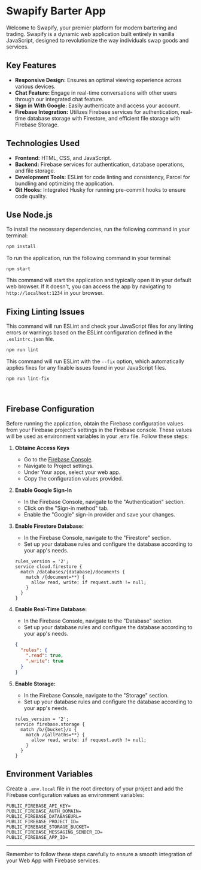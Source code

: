 # Swapify Barter App
Welcome to Swapify, your premier platform for modern bartering and trading. Swapify is a dynamic web application built entirely in vanilla JavaScript, designed to revolutionize the way individuals swap goods and services.

## Key Features
- **Responsive Design:** Ensures an optimal viewing experience across various devices.
- **Chat Feature:** Engage in real-time conversations with other users through our integrated chat feature.
- **Sign in With Google:** Easily authenticate and access your account.
- **Firebase Integration:** Utilizes Firebase services for authentication, real-time database storage with Firestore, and efficient file storage with Firebase Storage.

## Technologies Used
- **Frontend:** HTML, CSS, and JavaScript.
- **Backend:** Firebase services for authentication, database operations, and file storage.
- **Development Tools:** ESLint for code linting and consistency, Parcel for bundling and optimizing the application.
- **Git Hooks:** Integrated Husky for running pre-commit hooks to ensure code quality.


## Use Node.js

To install the necessary dependencies, run the following command in your terminal:

```bash
npm install
```

To run the application, run the following command in your terminal:
```
npm start
```
This command will start the application and typically open it in your default web browser. If it doesn't, you can access the app by navigating to `http://localhost:1234` in your browser.

## Fixing Linting Issues

This command will run ESLint and check your JavaScript files for any linting errors or warnings based on the ESLint configuration defined in the `.eslintrc.json` file.

```bash
npm run lint

```
This command will run ESLint with the `--fix` option, which automatically applies fixes for any fixable issues found in your JavaScript files.

```bash
npm run lint-fix
```

<br>

## Firebase Configuration
Before running the application, obtain the Firebase configuration values from your Firebase project's settings in the Firebase console. These values will be used as environment variables in your .env file. Follow these steps:

1. **Obtaine Access Keys**

    - Go to the [Firebase Console](https://console.firebase.google.com/).
    - Navigate to Project settings.
    - Under Your apps, select your web app.
    - Copy the configuration values provided.


2. **Enable Google Sign-In**

   - In the Firebase Console, navigate to the "Authentication" section.
   - Click on the "Sign-in method" tab.
   - Enable the "Google" sign-in provider and save your changes.


3. **Enable Firestore Database:**

   - In the Firebase Console, navigate to the "Firestore" section.
   - Set up your database rules and configure the database according to your app's needs.

    ```firebase
    rules_version = '2';
    service cloud.firestore {
      match /databases/{database}/documents {
        match /{document=**} {
          allow read, write: if request.auth != null;
        }
      }
    }
    ```

4. **Enable Real-Time Database:**

   - In the Firebase Console, navigate to the "Database" section.
   - Set up your database rules and configure the database according to your app's needs.

    ```json
    {
      "rules": {
        ".read": true,
        ".write": true
      }
    }
    ```

5. **Enable Storage:**

   - In the Firebase Console, navigate to the "Storage" section.
   - Set up your database rules and configure the database according to your app's needs.

    ```firebase
    rules_version = '2';
    service firebase.storage {
      match /b/{bucket}/o {
        match /{allPaths=**} {
          allow read, write: if request.auth != null;
        }
      }
    }
    ```


## Environment Variables
Create a `.env.local` file in the root directory of your project and add the Firebase configuration values as environment variables:

```env
PUBLIC_FIREBASE_API_KEY=
PUBLIC_FIREBASE_AUTH_DOMAIN=
PUBLIC_FIREBASE_DATABASEURL=
PUBLIC_FIREBASE_PROJECT_ID=
PUBLIC_FIREBASE_STORAGE_BUCKET=
PUBLIC_FIREBASE_MESSAGING_SENDER_ID=
PUBLIC_FIREBASE_APP_ID=
```
---

Remember to follow these steps carefully to ensure a smooth integration of your Web App with Firebase services.